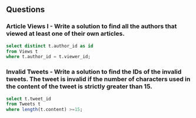## Questions
### Article Views I - Write a solution to find all the authors that viewed at least one of their own articles.

```SQL
select distinct t.author_id as id
from Views t
where t.author_id = t.viewer_id;
```
### Invalid Tweets - Write a solution to find the IDs of the invalid tweets. The tweet is invalid if the number of characters used in the content of the tweet is strictly greater than 15.

```SQL
select t.tweet_id
from Tweets t
where length(t.content) >=15;
```
